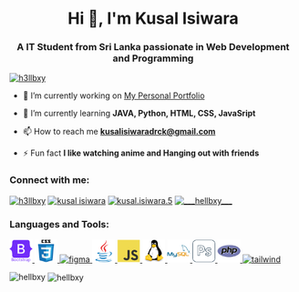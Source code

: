 <h1 align="center">Hi 👋, I'm Kusal Isiwara</h1>
<h3 align="center">A IT Student from Sri Lanka passionate in Web Development and Programming</h3>

<p align="left"> <a href="https://twitter.com/h3llbxy" target="blank"><img src="https://img.shields.io/twitter/follow/h3llbxy?logo=twitter&style=for-the-badge" alt="h3llbxy" /></a> </p>

- 🔭 I’m currently working on [My Personal Portfolio](http://160.16.94.198/~k247042/index.html)

- 🌱 I’m currently learning **JAVA, Python, HTML, CSS, JavaSript**

- 📫 How to reach me **kusalisiwaradrck@gmail.com**

- ⚡ Fun fact **I like watching anime and Hanging out with friends**

<h3 align="left">Connect with me:</h3>
<p align="left">
<a href="https://twitter.com/h3llbxy" target="blank"><img align="center" src="https://raw.githubusercontent.com/rahuldkjain/github-profile-readme-generator/master/src/images/icons/Social/twitter.svg" alt="h3llbxy" height="30" width="40" /></a>
<a href="https://www.linkedin.com/in/kusal-isiwara-740aaa1aa/" target="blank"><img align="center" src="https://raw.githubusercontent.com/rahuldkjain/github-profile-readme-generator/master/src/images/icons/Social/linked-in-alt.svg" alt="kusal isiwara" height="30" width="40" /></a>
<a href="https://fb.com/kusal.isiwara.5" target="blank"><img align="center" src="https://raw.githubusercontent.com/rahuldkjain/github-profile-readme-generator/master/src/images/icons/Social/facebook.svg" alt="kusal.isiwara.5" height="30" width="40" /></a>
<a href="https://instagram.com/___hellbxy___" target="blank"><img align="center" src="https://raw.githubusercontent.com/rahuldkjain/github-profile-readme-generator/master/src/images/icons/Social/instagram.svg" alt="___hellbxy___" height="30" width="40" /></a>
</p>

<h3 align="left">Languages and Tools:</h3>
<p align="left"> <a href="https://getbootstrap.com" target="_blank" rel="noreferrer"> <img src="https://raw.githubusercontent.com/devicons/devicon/master/icons/bootstrap/bootstrap-plain-wordmark.svg" alt="bootstrap" width="40" height="40"/> </a> <a href="https://www.w3schools.com/css/" target="_blank" rel="noreferrer"> <img src="https://raw.githubusercontent.com/devicons/devicon/master/icons/css3/css3-original-wordmark.svg" alt="css3" width="40" height="40"/> </a> <a href="https://www.figma.com/" target="_blank" rel="noreferrer"> <img src="https://www.vectorlogo.zone/logos/figma/figma-icon.svg" alt="figma" width="40" height="40"/> </a> <a href="https://www.java.com" target="_blank" rel="noreferrer"> <img src="https://raw.githubusercontent.com/devicons/devicon/master/icons/java/java-original.svg" alt="java" width="40" height="40"/> </a> <a href="https://developer.mozilla.org/en-US/docs/Web/JavaScript" target="_blank" rel="noreferrer"> <img src="https://raw.githubusercontent.com/devicons/devicon/master/icons/javascript/javascript-original.svg" alt="javascript" width="40" height="40"/> </a> <a href="https://www.linux.org/" target="_blank" rel="noreferrer"> <img src="https://raw.githubusercontent.com/devicons/devicon/master/icons/linux/linux-original.svg" alt="linux" width="40" height="40"/> </a> <a href="https://www.mysql.com/" target="_blank" rel="noreferrer"> <img src="https://raw.githubusercontent.com/devicons/devicon/master/icons/mysql/mysql-original-wordmark.svg" alt="mysql" width="40" height="40"/> </a> <a href="https://www.photoshop.com/en" target="_blank" rel="noreferrer"> <img src="https://raw.githubusercontent.com/devicons/devicon/master/icons/photoshop/photoshop-line.svg" alt="photoshop" width="40" height="40"/> </a> <a href="https://www.php.net" target="_blank" rel="noreferrer"> <img src="https://raw.githubusercontent.com/devicons/devicon/master/icons/php/php-original.svg" alt="php" width="40" height="40"/> </a> <a href="https://tailwindcss.com/" target="_blank" rel="noreferrer"> <img src="https://www.vectorlogo.zone/logos/tailwindcss/tailwindcss-icon.svg" alt="tailwind" width="40" height="40"/> </a> </p>

<p><img align="left" src="https://github-readme-stats.vercel.app/api/top-langs?username=hellbxy&show_icons=true&locale=en&layout=compact" alt="hellbxy" /></p>

<p>&nbsp;<img align="center" src="https://github-readme-stats.vercel.app/api?username=hellbxy&show_icons=true&locale=en" alt="hellbxy" /></p>
